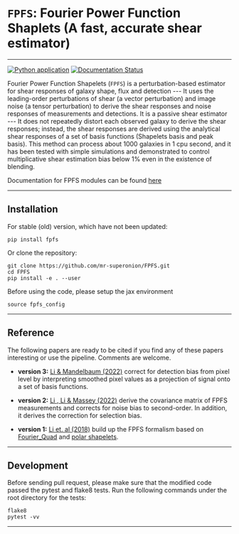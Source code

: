 # `FPFS`: Fourier Power Function Shaplets (A fast, accurate shear estimator)
----
[![Python application](https://github.com/mr-superonion/FPFS/actions/workflows/python-app.yml/badge.svg?branch=master)](https://github.com/mr-superonion/FPFS/actions/workflows/python-app.yml)
[![Documentation Status](https://readthedocs.org/projects/fpfs/badge/?version=latest)](https://fpfs.readthedocs.io/en/latest/?badge=latest)


Fourier Power Function Shapelets (`FPFS`) is a perturbation-based estimator for
shear responses of galaxy shape, flux and detection --- It uses the
leading-order perturbations of shear (a vector perturbation) and image noise (a
tensor perturbation) to derive the shear responses and noise responses of
measurements and detections. It is a passive shear estimator --- It does not
repeatedly distort each observed galaxy to derive the shear responses; instead,
the shear responses are derived using the analytical shear responses of a set
of basis functions (Shapelets basis and peak basis).  This method can process
about 1000 galaxies in 1 cpu second, and it  has been tested with simple
simulations and demonstrated to control multiplicative shear estimation bias
below 1% even in the existence of blending.

Documentation for FPFS modules can be found [here](https://fpfs.readthedocs.io/en/latest/)

----

## Installation

For stable (old) version, which have not been updated:
```shell
pip install fpfs
```

Or clone the repository:
```shell
git clone https://github.com/mr-superonion/FPFS.git
cd FPFS
pip install -e . --user
```

Before using the code, please setup the jax environment
```shell
source fpfs_config
```
----

## Reference
The following papers are ready to be cited if you find any of these papers
interesting or use the pipeline. Comments are welcome.

+ **version 3:** [Li & Mandelbaum
  (2022)](https://ui.adsabs.harvard.edu/abs/2022arXiv220810522L/abstract)
  correct for detection bias from pixel level by interpreting smoothed pixel
  values as a projection of signal onto a set of basis functions.

+ **version 2:** [Li , Li & Massey
  (2022)](https://ui.adsabs.harvard.edu/abs/2021arXiv211001214L/abstract)
  derive the covariance matrix of FPFS measurements and corrects for noise bias
  to second-order. In addition, it derives the correction for selection bias.

+ **version 1:** [Li et. al
  (2018)](https://ui.adsabs.harvard.edu/abs/2018MNRAS.481.4445L/abstract)
  build up the FPFS formalism based on
  [Fourier_Quad](https://arxiv.org/abs/1312.5514) and [polar
  shapelets](https://arxiv.org/abs/astro-ph/0408445).
----

## Development

Before sending pull request, please make sure that the modified code passed the
pytest and flake8 tests. Run the following commands under the root directory
for the tests:

```shell
flake8
pytest -vv
```

----
